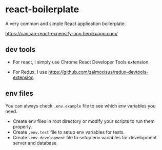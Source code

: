 # react-boilerplate
A very common and simple React application boilerplate.

https://cancan-react-expensify-app.herokuapp.com/

## dev tools

- For react, I simply use Chrome React Developer Tools extension.

- For Redux, I use https://github.com/zalmoxisus/redux-devtools-extension

## env files

You can always check `.env.example` file to see which env variables you need.
- Create env files in root directory or modify your scripts to run them properly.
- Create `.env.test` file to setup env variables for tests.
- Create `.env.development` file to setup env variables for development server and database.
